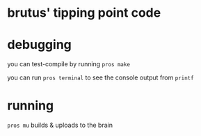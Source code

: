 # brutus' tipping point code

# debugging
you can test-compile by running `pros make`

you can run `pros terminal` to see the console output from `printf`

# running
`pros mu` builds & uploads to the brain

